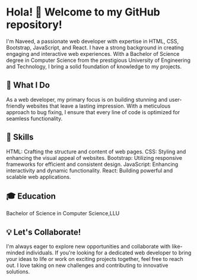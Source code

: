 # Hola! 👋 Welcome to my GitHub repository!
I'm Naveed, a passionate web developer with expertise in HTML, CSS, Bootstrap, JavaScript, and React. I have a strong background in creating engaging and interactive web experiences. With a Bachelor of Science degree in Computer Science from the prestigious University of Engineering and Technology, I bring a solid foundation of knowledge to my projects.

## 🚀 What I Do
As a web developer, my primary focus is on building stunning and user-friendly websites that leave a lasting impression. With a meticulous approach to bug fixing, I ensure that every line of code is optimized for seamless functionality.

## 💼 Skills
HTML: Crafting the structure and content of web pages. CSS: Styling and enhancing the visual appeal of websites. Bootstrap: Utilizing responsive frameworks for efficient and consistent design. JavaScript: Enhancing interactivity and dynamic functionality. React: Building powerful and scalable web applications.

## 🎓 Education
Bachelor of Science in Computer Science,LLU 

## 💡 Let's Collaborate!
I'm always eager to explore new opportunities and collaborate with like-minded individuals. If you're looking for a dedicated web developer to bring your ideas to life or work on exciting projects together, feel free to reach out. I love taking on new challenges and contributing to innovative solutions.
